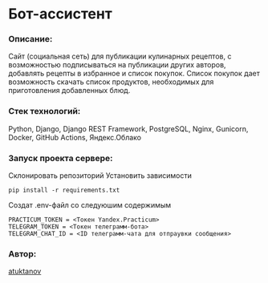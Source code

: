 # Бот-ассистент
### Описание:
Сайт (социальная сеть) для публикации кулинарных рецептов, с возможностью подписываться на публикации других авторов, добавлять рецепты в избранное и
список покупок. Список покупок дает возможность скачать список продуктов, необходимых для приготовления добавленных блюд.

### Стек технологий: 
Python, Django, Django REST Framework, PostgreSQL, Nginx, Gunicorn, Docker, GitHub Actions, Яндекс.Облако

### Запуск проекта сервере:
Склонировать репозиторий
Установить зависимости
```
pip install -r requirements.txt
```
Создат .env-файл со следуюшим содержимым
```
PRACTICUM_TOKEN = <Токен Yandex.Practicum>
TELEGRAM_TOKEN = <Токен телеграмм-бота>
TELEGRAM_CHAT_ID = <ID телеграмм-чата для отпраувки сообщения>
```

### Автор:
[atuktanov](https://github.com/atuktanov)
